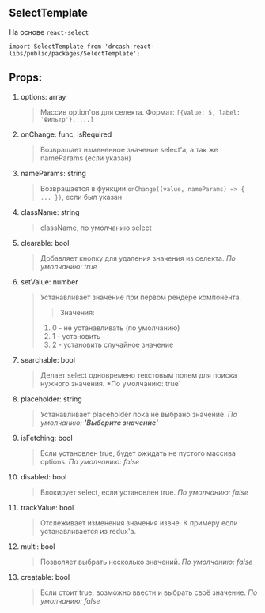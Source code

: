 **SelectTemplate**
-
На основе `react-select`

`import SelectTemplate from 'drcash-react-libs/public/packages/SelectTemplate';`

**Props:** 
-

1. options: array
    > Массив option'ов для селекта. Формат: `[{value: 5, label: 'Фильтр'}, ...]`
2. onChange: func, isRequired
    > Возвращает измененное значение select'а, а так же nameParams (если указан)
3. nameParams: string
    > Возвращается в функции `onChange((value, nameParams) => { ... })`, если был указан
4. className: string
    > className, по умолчанию select
5. clearable: bool
    > Добавляет кнопку для удаления значения из селекта. *По умолчанию: true*
6. setValue: number
    > Устанавливает значение при первом рендере компонента.
    >> Значения:
    > 1. 0 - не устанавливать (по умолчанию)
    > 2. 1 - установить
    > 3. 2 - установить случайное значение
7. searchable: bool
    > Делает select одновремено текстовым полем для поиска нужного значения. *По умолчанию: true`
8. placeholder: string
    > Устанавливает placeholder пока не выбрано значение. *По умолчанию: **'Выберите значение'***
9. isFetching: bool
    > Если установлен true, будет ожидать не пустого массива options. *По умолчанию: false*
10. disabled: bool
    > Блокирует select, если установлен true. *По умолчанию: false*
11. trackValue: bool
    > Отслеживает изменения значения извне. К примеру если устанавливается из redux'a.
12. multi: bool
    > Позволяет выбрать несколько значений. *По умолчанию: false*
13. creatable: bool
    > Если стоит true, возможно ввести и выбрать своё значение. *По умолчанию: false*